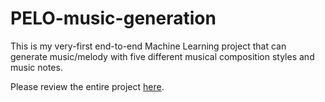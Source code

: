 # PELO-music-generation
This is my very-first end-to-end Machine Learning project that can generate music/melody with five different musical composition styles and music notes.

Please review the entire project [here](https://www.beautiful.ai/player/-MK98XeLfM2YnxmRHyQ3).
